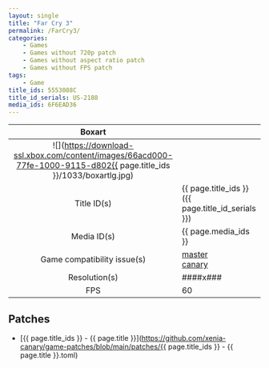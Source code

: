 ```yaml
---
layout: single
title: "Far Cry 3"
permalink: /FarCry3/
categories:
    - Games
    - Games without 720p patch
    - Games without aspect ratio patch
    - Games without FPS patch
tags:
    - Game
title_ids: 5553088C
title_id_serials: US-2188
media_ids: 6F6EAD36
---
```


| Boxart                      |                                                                                        |
| :----:                      | :-                                                                                     |
| ![](https://download-ssl.xbox.com/content/images/66acd000-77fe-1000-9115-d802{{ page.title_ids }}/1033/boxartlg.jpg) |
| Title ID(s)                 | {{ page.title_ids }} ({{ page.title_id_serials }})                                     |
| Media ID(s)                 | {{ page.media_ids }}                                                                   |
| Game compatibility issue(s) | [master](https://github.com/xenia-project/game-compatibility/issues/362)<br>[canary](https://github.com/xenia-canary/game-compatibility/issues/23) |
| Resolution(s)               | ####x###                                                                               |
| FPS                         | 60                                                                                     |

## Patches
* [{{ page.title_ids }} - {{ page.title }}](https://github.com/xenia-canary/game-patches/blob/main/patches/{{ page.title_ids }} - {{ page.title }}.toml)
